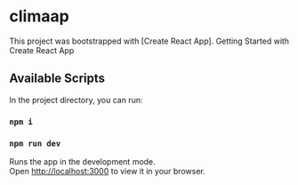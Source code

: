 # climaap

This project was bootstrapped with [Create React App].
Getting Started with Create React App

## Available Scripts

In the project directory, you can run:

### `npm i`
### `npm run dev`

Runs the app in the development mode.\
Open [http://localhost:3000](http://localhost:3000) to view it in your browser.

